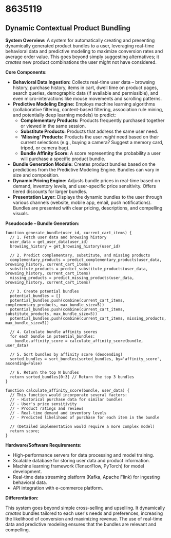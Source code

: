 # 8635119

## Dynamic Contextual Product Bundling

**System Overview:** A system for automatically creating and presenting dynamically generated product bundles to a user, leveraging real-time behavioral data and predictive modeling to maximize conversion rates and average order value. This goes beyond simply suggesting alternatives; it *creates* new product combinations the user might not have considered.

**Core Components:**

*   **Behavioral Data Ingestion:** Collects real-time user data – browsing history, purchase history, items in cart, dwell time on product pages, search queries, demographic data (if available and permissible), and even micro-interactions like mouse movements and scrolling patterns.
*   **Predictive Modeling Engine:** Employs machine learning algorithms (collaborative filtering, content-based filtering, association rule mining, and potentially deep learning models) to predict:
    *   **Complementary Products:** Products frequently purchased together or viewed in the same session.
    *   **Substitute Products:** Products that address the same user need.
    *   **'Missing' Products:** Products the user *might* need based on their current selections (e.g., buying a camera? Suggest a memory card, tripod, or camera bag).
    *   **Bundle Affinity Score:**  A score representing the probability a user will purchase a specific product bundle.
*   **Bundle Generation Module:**  Creates product bundles based on the predictions from the Predictive Modeling Engine.  Bundles can vary in size and composition.
*   **Dynamic Pricing Engine:** Adjusts bundle prices in real-time based on demand, inventory levels, and user-specific price sensitivity. Offers tiered discounts for larger bundles.
*   **Presentation Layer:** Displays the dynamic bundles to the user through various channels (website, mobile app, email, push notifications). Bundles are presented with clear pricing, descriptions, and compelling visuals.

**Pseudocode – Bundle Generation:**

```
function generate_bundle(user_id, current_cart_items) {
  // 1. Fetch user data and browsing history
  user_data = get_user_data(user_id)
  browsing_history = get_browsing_history(user_id)

  // 2. Predict complementary, substitute, and missing products
  complementary_products = predict_complementary_products(user_data, browsing_history, current_cart_items)
  substitute_products = predict_substitute_products(user_data, browsing_history, current_cart_items)
  missing_products = predict_missing_products(user_data, browsing_history, current_cart_items)

  // 3. Create potential bundles
  potential_bundles = []
  potential_bundles.push(combine(current_cart_items, complementary_products, max_bundle_size=5))
  potential_bundles.push(combine(current_cart_items, substitute_products, max_bundle_size=5))
  potential_bundles.push(combine(current_cart_items, missing_products, max_bundle_size=5))

  // 4. Calculate bundle affinity scores
  for each bundle in potential_bundles:
    bundle.affinity_score = calculate_affinity_score(bundle, user_data)

  // 5. Sort bundles by affinity score (descending)
  sorted_bundles = sort_bundles(sorted_bundles, by='affinity_score', ascending=False)

  // 6. Return the top N bundles
  return sorted_bundles[0:3] // Return the top 3 bundles
}

function calculate_affinity_score(bundle, user_data) {
  // This function would incorporate several factors:
  // - Historical purchase data for similar bundles
  // - User's price sensitivity
  // - Product ratings and reviews
  // - Real-time demand and inventory levels
  // - Predicted likelihood of purchase for each item in the bundle

  // (Detailed implementation would require a more complex model)
  return score;
}
```

**Hardware/Software Requirements:**

*   High-performance servers for data processing and model training.
*   Scalable database for storing user data and product information.
*   Machine learning framework (TensorFlow, PyTorch) for model development.
*   Real-time data streaming platform (Kafka, Apache Flink) for ingesting behavioral data.
*   API integration with e-commerce platform.

**Differentiation:**

This system goes beyond simple cross-selling and upselling. It dynamically *creates* bundles tailored to each user's needs and preferences, increasing the likelihood of conversion and maximizing revenue. The use of real-time data and predictive modeling ensures that the bundles are relevant and compelling.